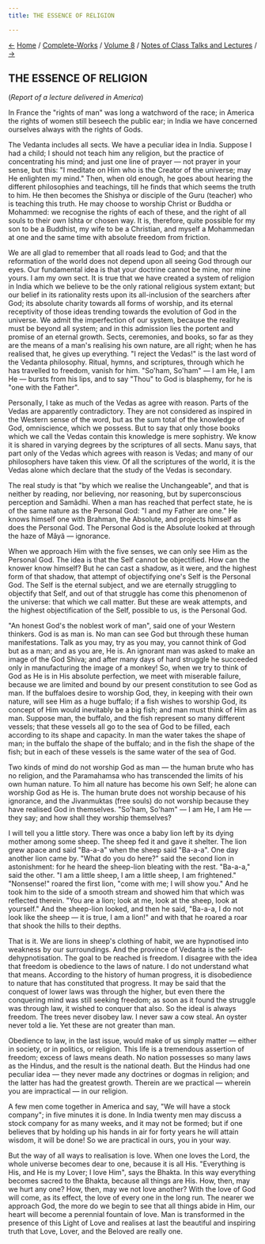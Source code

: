 ```yaml
---
title: THE ESSENCE OF RELIGION

---
```

<div>

[←](the_worship_of_the_divine_mother.htm) [Home](../../../index.htm) /
[Complete-Works](../../complete_works.htm) / [Volume
8](../volume_8_contents.htm) / [Notes of Class Talks and
Lectures](notes_of_class_talks_and_lectures_contents.htm)
/ [→](../sayings_and_utterances.htm)

  

## THE ESSENCE OF RELIGION

(*Report of a lecture delivered in America*)

In France the "rights of man" was long a watchword of the race; in
America the rights of women still beseech the public ear; in India we
have concerned ourselves always with the rights of Gods.

The Vedanta includes all sects. We have a peculiar idea in India.
Suppose I had a child; I should not teach him any religion, but the
practice of concentrating his mind; and just one line of prayer — not
prayer in your sense, but this: "I meditate on Him who is the Creator of
the universe; may He enlighten my mind." Then, when old enough, he goes
about hearing the different philosophies and teachings, till he finds
that which seems the truth to him. He then becomes the Shishya or
disciple of the Guru (teacher) who is teaching this truth. He may choose
to worship Christ or Buddha or Mohammed: we recognise the rights of each
of these, and the right of all souls to their own Ishta or chosen way.
It is, therefore, quite possible for my son to be a Buddhist, my wife to
be a Christian, and myself a Mohammedan at one and the same time with
absolute freedom from friction.

We are all glad to remember that all roads lead to God; and that the
reformation of the world does not depend upon all seeing God through our
eyes. Our fundamental idea is that your doctrine cannot be mine, nor
mine yours. I am my own sect. It is true that we have created a system
of religion in India which we believe to be the only rational religious
system extant; but our belief in its rationality rests upon its
all-inclusion of the searchers after God; its absolute charity towards
all forms of worship, and its eternal receptivity of those ideas
trending towards the evolution of God in the universe. We admit the
imperfection of our system, because the reality must be beyond all
system; and in this admission lies the portent and promise of an eternal
growth. Sects, ceremonies, and books, so far as they are the means of a
man's realising his own nature, are all right; when he has realised
that, he gives up everything. "I reject the Vedas!" is the last word of
the Vedanta philosophy. Ritual, hymns, and scriptures, through which he
has travelled to freedom, vanish for him. "So'ham, So'ham" — I am He, I
am He — bursts from his lips, and to say "Thou" to God is blasphemy, for
he is "one with the Father".

Personally, I take as much of the Vedas as agree with reason. Parts of
the Vedas are apparently contradictory. They are not considered as
inspired in the Western sense of the word, but as the sum total of the
knowledge of God, omniscience, which we possess. But to say that only
those books which we call the Vedas contain this knowledge is mere
sophistry. We know it is shared in varying degrees by the scriptures of
all sects. Manu says, that part only of the Vedas which agrees with
reason is Vedas; and many of our philosophers have taken this view. Of
all the scriptures of the world, it is the Vedas alone which declare
that the study of the Vedas is secondary.

The real study is that "by which we realise the Unchangeable", and that
is neither by reading, nor believing, nor reasoning, but by
superconscious perception and Samâdhi. When a man has reached that
perfect state, he is of the same nature as the Personal God: "I and my
Father are one." He knows himself one with Brahman, the Absolute, and
projects himself as does the Personal God. The Personal God is the
Absolute looked at through the haze of Mâyâ — ignorance.

When we approach Him with the five senses, we can only see Him as the
Personal God. The idea is that the Self cannot be objectified. How can
the knower know himself? But he can cast a shadow, as it were, and the
highest form of that shadow, that attempt of objectifying one's Self is
the Personal God. The Self is the eternal subject, and we are eternally
struggling to objectify that Self, and out of that struggle has come
this phenomenon of the universe: that which we call matter. But these
are weak attempts, and the highest objectification of the Self, possible
to us, is the Personal God.

"An honest God's the noblest work of man", said one of your Western
thinkers. God is as man is. No man can see God but through these human
manifestations. Talk as you may, try as you may, you cannot think of God
but as a man; and as you are, He is. An ignorant man was asked to make
an image of the God Shiva; and after many days of hard struggle he
succeeded only in manufacturing the image of a monkey! So, when we try
to think of God as He is in His absolute perfection, we meet with
miserable failure, because we are limited and bound by our present
constitution to see God as man. If the buffaloes desire to worship God,
they, in keeping with their own nature, will see Him as a huge buffalo;
if a fish wishes to worship God, its concept of Him would inevitably be
a big fish; and man must think of Him as man. Suppose man, the buffalo,
and the fish represent so many different vessels; that these vessels all
go to the sea of God to be filled, each according to its shape and
capacity. In man the water takes the shape of man; in the buffalo the
shape of the buffalo; and in the fish the shape of the fish; but in each
of these vessels is the same water of the sea of God.

Two kinds of mind do not worship God as man — the human brute who has no
religion, and the Paramahamsa who has transcended the limits of his own
human nature. To him all nature has become his own Self; he alone can
worship God as He is. The human brute does not worship because of his
ignorance, and the Jivanmuktas (free souls) do not worship because they
have realised God in themselves. "So'ham, So'ham" — I am He, I am He —
they say; and how shall they worship themselves?

I will tell you a little story. There was once a baby lion left by its
dying mother among some sheep. The sheep fed it and gave it shelter. The
lion grew apace and said "Ba-a-a" when the sheep said "Ba-a-a". One day
another lion came by. "What do you do here?" said the second lion in
astonishment: for he heard the sheep-lion bleating with the rest.
"Ba-a-a," said the other. "I am a little sheep, I am a little sheep, I
am frightened." "Nonsense!" roared the first lion, "come with me; I will
show you." And he took him to the side of a smooth stream and showed him
that which was reflected therein. "You are a lion; look at me, look at
the sheep, look at yourself." And the sheep-lion looked, and then he
said, "Ba-a-a, I do not look like the sheep — it is true, I am a lion!"
and with that he roared a roar that shook the hills to their depths.

That is it. We are lions in sheep's clothing of habit, we are hypnotised
into weakness by our surroundings. And the province of Vedanta is the
self-dehypnotisation. The goal to be reached is freedom. I disagree with
the idea that freedom is obedience to the laws of nature. I do not
understand what that means. According to the history of human progress,
it is disobedience to nature that has constituted that progress. It may
be said that the conquest of lower laws was through the higher, but even
there the conquering mind was still seeking freedom; as soon as it found
the struggle was through law, it wished to conquer that also. So the
ideal is always freedom. The trees never disobey law. I never saw a cow
steal. An oyster never told a lie. Yet these are not greater than man.

Obedience to law, in the last issue, would make of us simply matter —
either in society, or in politics, or religion. This life is a
tremendous assertion of freedom; excess of laws means death. No nation
possesses so many laws as the Hindus, and the result is the national
death. But the Hindus had one peculiar idea — they never made any
doctrines or dogmas in religion; and the latter has had the greatest
growth. Therein are we practical — wherein you are impractical — in our
religion.

A few men come together in America and say, "We will have a stock
company"; in five minutes it is done. In India twenty men may discuss a
stock company for as many weeks, and it may not be formed; but if one
believes that by holding up his hands in air for forty years he will
attain wisdom, it will be done! So we are practical in ours, you in your
way.

But the way of all ways to realisation is love. When one loves the Lord,
the whole universe becomes dear to one, because it is all His.
"Everything is His, and He is my Lover; I love Him", says the Bhakta. In
this way everything becomes sacred to the Bhakta, because all things are
His. How, then, may we hurt any one? How, then, may we not love another?
With the love of God will come, as its effect, the love of every one in
the long run. The nearer we approach God, the more do we begin to see
that all things abide in Him, our heart will become a perennial fountain
of love. Man is transformed in the presence of this Light of Love and
realises at last the beautiful and inspiring truth that Love, Lover, and
the Beloved are really one.

</div>
